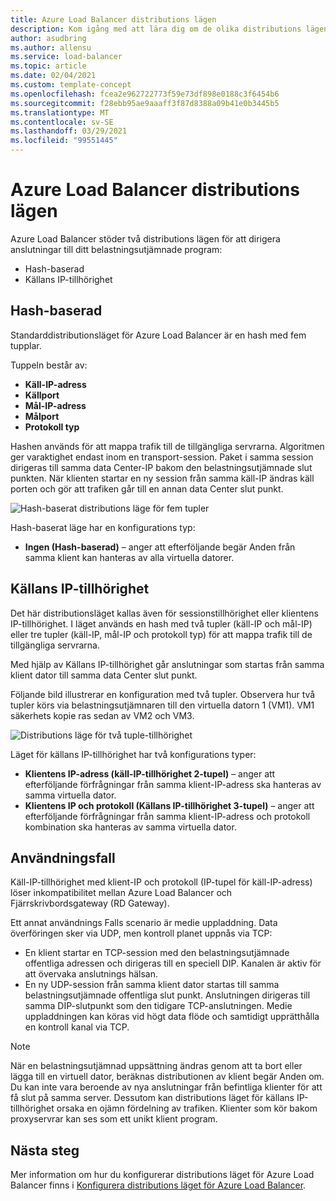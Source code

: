 ```yaml
---
title: Azure Load Balancer distributions lägen
description: Kom igång med att lära dig om de olika distributions lägena för Azure Load Balancer.
author: asudbring
ms.author: allensu
ms.service: load-balancer
ms.topic: article
ms.date: 02/04/2021
ms.custom: template-concept
ms.openlocfilehash: fcea2e962722773f59e73df898e0188c3f6454b6
ms.sourcegitcommit: f28ebb95ae9aaaff3f87d8388a09b41e0b3445b5
ms.translationtype: MT
ms.contentlocale: sv-SE
ms.lasthandoff: 03/29/2021
ms.locfileid: "99551445"
---
```

# <a name="azure-load-balancer-distribution-modes"></a>Azure Load Balancer distributions lägen

Azure Load Balancer stöder två distributions lägen för att dirigera anslutningar till ditt belastningsutjämnade program:

* Hash-baserad
* Källans IP-tillhörighet

## <a name="hash-based"></a>Hash-baserad

Standarddistributionsläget för Azure Load Balancer är en hash med fem tupplar. 

Tuppeln består av:
* **Käll-IP-adress**
* **Källport**
* **Mål-IP-adress**
* **Målport**
* **Protokoll typ**

Hashen används för att mappa trafik till de tillgängliga servrarna. Algoritmen ger varaktighet endast inom en transport-session. Paket i samma session dirigeras till samma data Center-IP bakom den belastningsutjämnade slut punkten. När klienten startar en ny session från samma käll-IP ändras käll porten och gör att trafiken går till en annan data Center slut punkt.

![Hash-baserat distributions läge för fem tupler](./media/distribution-mode-concepts/load-balancer-distribution.png)

Hash-baserat läge har en konfigurations typ:

* **Ingen (Hash-baserad)** – anger att efterföljande begär Anden från samma klient kan hanteras av alla virtuella datorer.

## <a name="source-ip-affinity"></a>Källans IP-tillhörighet

Det här distributionsläget kallas även för sessionstillhörighet eller klientens IP-tillhörighet. I läget används en hash med två tupler (käll-IP och mål-IP) eller tre tupler (käll-IP, mål-IP och protokoll typ) för att mappa trafik till de tillgängliga servrarna. 

Med hjälp av Källans IP-tillhörighet går anslutningar som startas från samma klient dator till samma data Center slut punkt.

Följande bild illustrerar en konfiguration med två tupler. Observera hur två tupler körs via belastningsutjämnaren till den virtuella datorn 1 (VM1). VM1 säkerhets kopie ras sedan av VM2 och VM3.

![Distributions läge för två tuple-tillhörighet](./media/load-balancer-distribution-mode/load-balancer-session-affinity.png)

Läget för källans IP-tillhörighet har två konfigurations typer:

* **Klientens IP-adress (käll-IP-tillhörighet 2-tupel)** – anger att efterföljande förfrågningar från samma klient-IP-adress ska hanteras av samma virtuella dator.
* **Klientens IP och protokoll (Källans IP-tillhörighet 3-tupel)** – anger att efterföljande förfrågningar från samma klient-IP-adress och protokoll kombination ska hanteras av samma virtuella dator.

## <a name="use-cases"></a>Användningsfall

Käll-IP-tillhörighet med klient-IP och protokoll (IP-tupel för käll-IP-adress) löser inkompatibilitet mellan Azure Load Balancer och Fjärrskrivbordsgateway (RD Gateway). 

Ett annat användnings Falls scenario är medie uppladdning. Data överföringen sker via UDP, men kontroll planet uppnås via TCP:

* En klient startar en TCP-session med den belastningsutjämnade offentliga adressen och dirigeras till en speciell DIP. Kanalen är aktiv för att övervaka anslutnings hälsan.
* En ny UDP-session från samma klient dator startas till samma belastningsutjämnade offentliga slut punkt. Anslutningen dirigeras till samma DIP-slutpunkt som den tidigare TCP-anslutningen. Medie uppladdningen kan köras vid högt data flöde och samtidigt upprätthålla en kontroll kanal via TCP.

> [!NOTE]
> När en belastningsutjämnad uppsättning ändras genom att ta bort eller lägga till en virtuell dator, beräknas distributionen av klient begär Anden om. Du kan inte vara beroende av nya anslutningar från befintliga klienter för att få slut på samma server. Dessutom kan distributions läget för källans IP-tillhörighet orsaka en ojämn fördelning av trafiken. Klienter som kör bakom proxyservrar kan ses som ett unikt klient program.


## <a name="next-steps"></a>Nästa steg

Mer information om hur du konfigurerar distributions läget för Azure Load Balancer finns i [Konfigurera distributions läget för Azure Load Balancer](load-balancer-distribution-mode.md).

